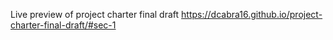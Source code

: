 Live preview of project charter final draft
https://dcabra16.github.io/project-charter-final-draft/#sec-1
